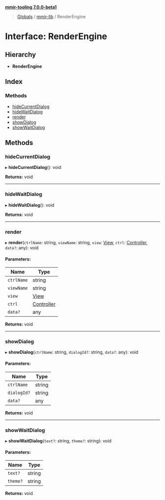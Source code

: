 **[mmir-tooling 7.0.0-beta1](../README.md)**

> [Globals](../README.md) / [mmir-lib](../modules/mmir_lib.md) / RenderEngine

# Interface: RenderEngine

## Hierarchy

* **RenderEngine**

## Index

### Methods

* [hideCurrentDialog](mmir_lib.renderengine.md#hidecurrentdialog)
* [hideWaitDialog](mmir_lib.renderengine.md#hidewaitdialog)
* [render](mmir_lib.renderengine.md#render)
* [showDialog](mmir_lib.renderengine.md#showdialog)
* [showWaitDialog](mmir_lib.renderengine.md#showwaitdialog)

## Methods

### hideCurrentDialog

▸ **hideCurrentDialog**(): void

**Returns:** void

___

### hideWaitDialog

▸ **hideWaitDialog**(): void

**Returns:** void

___

### render

▸ **render**(`ctrlName`: string, `viewName`: string, `view`: [View](../classes/mmir_lib.view.md), `ctrl`: [Controller](../classes/mmir_lib.controller.md), `data?`: any): void

#### Parameters:

Name | Type |
------ | ------ |
`ctrlName` | string |
`viewName` | string |
`view` | [View](../classes/mmir_lib.view.md) |
`ctrl` | [Controller](../classes/mmir_lib.controller.md) |
`data?` | any |

**Returns:** void

___

### showDialog

▸ **showDialog**(`ctrlName`: string, `dialogId?`: string, `data?`: any): void

#### Parameters:

Name | Type |
------ | ------ |
`ctrlName` | string |
`dialogId?` | string |
`data?` | any |

**Returns:** void

___

### showWaitDialog

▸ **showWaitDialog**(`text?`: string, `theme?`: string): void

#### Parameters:

Name | Type |
------ | ------ |
`text?` | string |
`theme?` | string |

**Returns:** void
